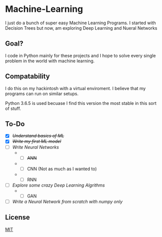 # Machine-Learning
I just do a bunch of super easy Machine Learning Programs. 
I started with Decision Trees but now, am exploring Deep Learning and Nueral Networks

## Goal?
I code in Python mainly for these projects and I hope to solve every single problem in the world with machine learning.

## Compatability
I do this on my hackintosh with a virtual enviroment.
I believe that my programs can run on similar setups.

Python 3.6.5 is used becuase I find this version the most stable in this sort of stuff.

## To-Do
- [x] ~~*Understand basics of ML*~~
- [x] ~~*Write my first ML model*~~
- [ ] *Write Neural Networks*
   * - [ ] ~~ANN~~
   * - [ ] CNN (Not as much as I wanted to)
   * - [ ] RNN
- [ ] *Explore some crazy Deep Learning Algrithms*
   * - [ ] GAN
  
- [ ] *Write a Neural Network from scratch with numpy only*

## License
[MIT](https://choosealicense.com/licenses/mit/)
